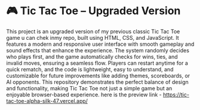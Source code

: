 # 🎮 Tic Tac Toe – Upgraded Version
This project is an upgraded version of my previous classic Tic Tac Toe game u can chek inmy repo, built using HTML, CSS, and JavaScript. It features a modern and responsive user interface with smooth gameplay and sound effects that enhance the experience. The system randomly decides who plays first, and the game automatically checks for wins, ties, and invalid moves, ensuring a seamless flow. Players can restart anytime for a quick rematch, and the code is lightweight, easy to understand, and customizable for future improvements like adding themes, scoreboards, or AI opponents. This repository demonstrates the perfect balance of design and functionality, making Tic Tac Toe not just a simple game but an enjoyable browser-based experience.
here is the preview link - https://tic-tac-toe-alpha-silk-47.vercel.app/
